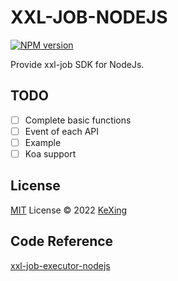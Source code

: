 # XXL-JOB-NODEJS

[![NPM version](https://img.shields.io/npm/v/xxl-job?color=a1b858&label=)](https://www.npmjs.com/package/xxl-job)

Provide xxl-job SDK for NodeJs.

## TODO

- [ ] Complete basic functions
- [ ] Event of each API
- [ ] Example
- [ ] Koa support

## License

[MIT](./LICENSE) License © 2022 [KeXing](https://github.com/ikexing-cn)

## Code Reference

[xxl-job-executor-nodejs](https://github.com/Aouchinx/xxl-job-executor-nodejs)
